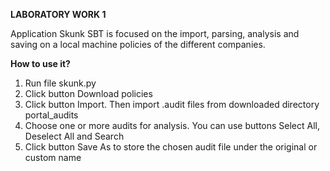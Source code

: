 **LABORATORY WORK 1**

Application Skunk SBT is focused on the import, parsing, analysis and saving on a local machine policies of the different companies. 

**How to use it?**
1. Run file skunk.py
2. Click button Download policies
3. Click button Import. Then import .audit files from downloaded directory portal_audits
4. Choose one or more audits for analysis. You can use buttons Select All, Deselect All and Search
5. Click button Save As to store the chosen audit file under the original or custom name
